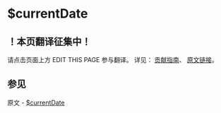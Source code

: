 # $currentDate

## ！本页翻译征集中！

请点击页面上方 EDIT THIS PAGE 参与翻译。
详见：
[贡献指南]( https://github.com/JinMuInfo/MongoDB-Manual-zh/blob/master/CONTRIBUTING.md )、
[原文链接](  https://docs.mongodb.com/manual/reference/operator/update/currentDate/  )。

## 参见

原文 - [$currentDate]( https://docs.mongodb.com/manual/reference/operator/update/currentDate/ )

